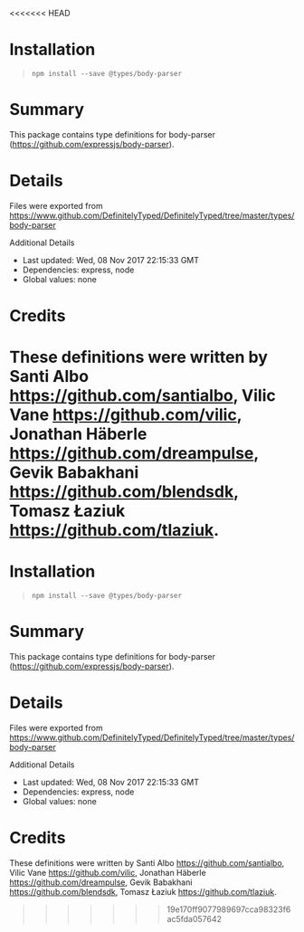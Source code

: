 <<<<<<< HEAD
# Installation
> `npm install --save @types/body-parser`

# Summary
This package contains type definitions for body-parser (https://github.com/expressjs/body-parser).

# Details
Files were exported from https://www.github.com/DefinitelyTyped/DefinitelyTyped/tree/master/types/body-parser

Additional Details
 * Last updated: Wed, 08 Nov 2017 22:15:33 GMT
 * Dependencies: express, node
 * Global values: none

# Credits
These definitions were written by Santi Albo <https://github.com/santialbo>, Vilic Vane <https://github.com/vilic>, Jonathan Häberle <https://github.com/dreampulse>, Gevik Babakhani <https://github.com/blendsdk>, Tomasz Łaziuk <https://github.com/tlaziuk>.
=======
# Installation
> `npm install --save @types/body-parser`

# Summary
This package contains type definitions for body-parser (https://github.com/expressjs/body-parser).

# Details
Files were exported from https://www.github.com/DefinitelyTyped/DefinitelyTyped/tree/master/types/body-parser

Additional Details
 * Last updated: Wed, 08 Nov 2017 22:15:33 GMT
 * Dependencies: express, node
 * Global values: none

# Credits
These definitions were written by Santi Albo <https://github.com/santialbo>, Vilic Vane <https://github.com/vilic>, Jonathan Häberle <https://github.com/dreampulse>, Gevik Babakhani <https://github.com/blendsdk>, Tomasz Łaziuk <https://github.com/tlaziuk>.
>>>>>>> 19e170ff9077989697cca98323f6ac5fda057642
